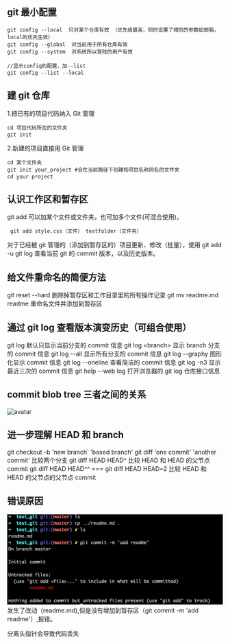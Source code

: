 ## git 最小配置

```
git config --local  只对某个仓库有效 （优先级最高，同时设置了相同的参数如邮箱，local的优先生效）
git config --global  对当前用于所有仓库有效
git config --system  对系统所以登陆的用户有效

//显示config的配置，加--list
git config --list --local
```

## 建 git 仓库

1.把已有的项目代码纳入 Git 管理

```
cd 项目代码所在的文件夹
git init
```

2.新建的项目直接用 Git 管理

```
cd 某个文件夹
git init your_project #会在当前路径下创建和项目名称同名的文件夹
cd your project
```

## 认识工作区和暂存区

git add 可以加某个文件或文件夹，也可加多个文件(可混合使用)。

```
 git add style.css（文件） testfolder（文件夹）
```

对于已经被 git 管理的（添加到暂存区的）项目更新、修改（批量），使用 git add -u
git log 查看当前 git 的 commit 版本，以及历史版本。

## 给文件重命名的简便方法

git reset --hard 删除掉暂存区和工作目录里的所有操作记录
git mv readme.md readme 重命名文件并添加到暂存区

## 通过 git log 查看版本演变历史（可组合使用）

git log 默认只显示当前分支的 commit 信息
git log \<branch\> 显示 branch 分支的 commit 信息
git log --all 显示所有分支的 commit 信息
git log --graphy 图形化显示 commit 信息
git log --oneline 查看简洁的 commit 信息
git log -n3 显示最近三次的 commit 信息
git help --web log 打开浏览器的 git log 仓库接口信息

## commit blob tree 三者之间的关系

![avatar](img/2.png)

## 进一步理解 HEAD 和 branch

git checkout -b 'new branch' 'based branch'
git diff 'one commit' 'another commit' 比较两个分支
git diff HEAD HEAD^ 比较 HEAD 和 HEAD 的父节点 commit
git diff HEAD HEAD^^ === git diff HEAD HEAD~2 比较 HEAD 和 HEAD 的父节点的父节点 commit

## 错误原因

![avatar](img/1.png)
发生了改动（readme.md),但是没有增加到暂存区（git commit -m 'add readme'）,报错。

分离头指针会导致代码丢失
